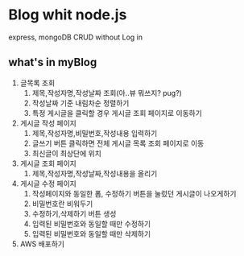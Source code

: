 # Blog whit node.js

express, mongoDB
CRUD
without Log in 

## what's in myBlog
1. 글목록 조회 
   1. 제목,작성자명,작성날짜 조회(아..뷰 뭐쓰지? pug?)
   2. 작성날짜 기준 내림차순 정렬하기
   3. 특정 게시글을 클릭할 경우 게시글 조회 페이지로 이동하기
2. 게시글 작성 페이지
   1. 제목,작성자명,비밀번호,작성내용 입력하기
   2. 글쓰기 버튼 클릭하면 전체 게시글 목록 조회 페이지로 이동
   3. 최신글이 최상단에 위치
3. 게시글 조회 페이지
   1. 제목,작성자명,작성날짜,작성내용을 올리기
4. 게시글 수정 페이지
   1. 작성페이지와 동일한 폼, 수정하기 버튼을 눌렀던 게시글이 나오게하기
   2. 비밀번호란 비워두기
   3. 수정하기,삭제하기 버튼 생성
   4. 입력된 비밀번호와 동일할 때만 수정하기
   5. 입력된 비밀번호와 동일할 때만 삭제하기
5. AWS 배포하기